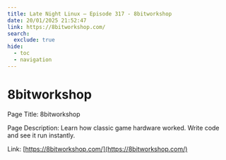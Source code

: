 ```yaml
---
title: Late Night Linux – Episode 317 - 8bitworkshop
date: 20/01/2025 21:52:47
link: https://8bitworkshop.com/
search:
  exclude: true
hide:
  - toc
  - navigation
---
```


# 8bitworkshop

Page Title: 8bitworkshop

Page Description: Learn how classic game hardware worked. Write code and see it run instantly. 

Link: [https://8bitworkshop.com/](https://8bitworkshop.com/)